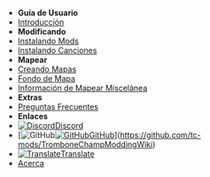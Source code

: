 - **Guía de Usuario**
- [Introducción](./)
- **Modificando**
- [Instalando Mods](installing-mods)
- [Instalando Canciones](installing-songs)
- **Mapear**
- [Creando Mapas](creating-charts)
- [Fondo de Mapa](chart-backgrounds)
- [Información de Mapear Miscelánea](misc-charting-info)
- **Extras**
- [Preguntas Frecuentes](../faq)
- **Enlaces**
- [![Discord](https://icongr.am/simple/discord.svg?colored&size=16)Discord](https://discord.gg/KVzKRsbetJ)
- [![GitHub](https://icongr.am/simple/github.svg?color=808080&size=16)[![GitHub](https://icongr.am/simple/github.svg?color=808080&size=16)GitHub](https://github.com/tc-mods/TromboneChampModdingWiki)](https://github.com/tc-mods/TromboneChampModdingWiki)
- [![Translate](https://icongr.am/material/translate.svg?color=808080&size=16)Translate](https://crowdin.com/project/trombone-champ-modding-wiki)
- [Acerca](../about)
